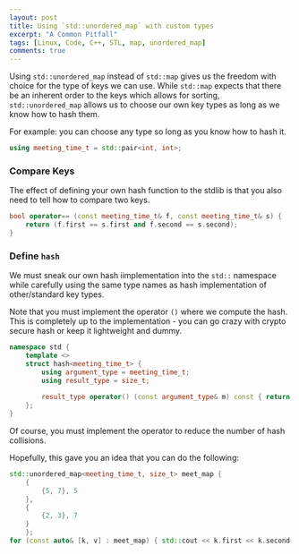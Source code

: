 ```yaml
---
layout: post
title: Using `std::unordered_map` with custom types
excerpt: "A Common Pitfall"
tags: [Linux, Code, C++, STL, map, unordered_map]
comments: true
---
```

Using `std::unordered_map` instead of `std::map` gives us the freedom with
choice for the type of keys we can use. While `std::map` expects that there be
an inherent order to the keys which allows for sorting,
`std::unordered_map` allows us to choose our own key types as long as we know
how to hash them.

For example: you can choose any type so long as you know how to hash it.

```cpp
using meeting_time_t = std::pair<int, int>;
```

### Compare Keys
The effect of defining your own hash function to the stdlib is that you also
need to tell how to compare two keys.

```cpp
bool operator== (const meeting_time_t& f, const meeting_time_t& s) {
    return (f.first == s.first and f.second == s.second);
}
```

### Define `hash`
We must sneak our own hash iimplementation into the `std::` namespace while
carefully using the same type names as hash implementation of other/standard key
types.

Note that you must implement the operator `()` where we compute the hash. This
is completely up to the implementation - you can go crazy with crypto secure
hash or keep it lightweight and dummy.

```cpp
namespace std {
    template <>
    struct hash<meeting_time_t> {
        using argument_type = meeting_time_t;
        using result_type = size_t;
        
        result_type operator() (const argument_type& m) const { return m.first * m.second; }
    };
}
```

Of course, you must implement the operator to reduce the number of hash
collisions.

Hopefully, this gave you an idea that you can do the following:

```cpp
std::unordered_map<meeting_time_t, size_t> meet_map { 
    { 
        {5, 7}, 5 
    }, 
    { 
        {2, 3}, 7
    }
    };
for (const auto& [k, v] : meet_map) { std::cout << k.first << k.second << v << std::endl; }
```
